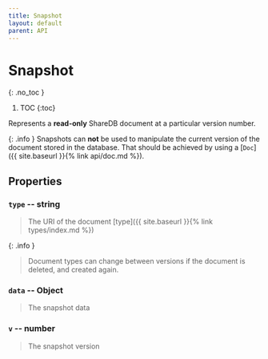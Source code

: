 ```yaml
---
title: Snapshot
layout: default
parent: API
---
```


# Snapshot
{: .no_toc }

1. TOC
{:toc}

Represents a **read-only** ShareDB document at a particular version number.

{: .info }
Snapshots can **not** be used to manipulate the current version of the document stored in the database. That should be achieved by using a [`Doc`]({{ site.baseurl }}{% link api/doc.md %}).

## Properties

### `type` -- string

> The URI of the document [type]({{ site.baseurl }}{% link types/index.md %})

{: .info }
> Document types can change between versions if the document is deleted, and created again.

### `data` -- Object

> The snapshot data

### `v` -- number

> The snapshot version
